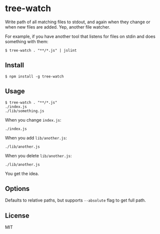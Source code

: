 # tree-watch

Write path of all matching files to stdout, and again when they change or when new files are added. Yep, another file watcher.

For example, if you have another tool that listens for files on stdin and does something with them:

```
$ tree-watch . "**/*.js" | jslint
```

## Install

```
$ npm install -g tree-watch
```

## Usage

```
$ tree-watch . "**/*.js"
./index.js
./lib/something.js
```

When you change `index.js`:

```
./index.js
```

When you add `lib/another.js`:

```
./lib/another.js
```

When you delete `lib/another.js`:

```
./lib/another.js
```

You get the idea.

## Options

Defaults to relative paths, but supports `--absolute` flag to get full path.

## License

MIT

